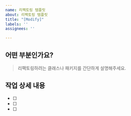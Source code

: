 ```yaml
---
name: 리팩토링 템플릿
about: 리팩토링 템플릿
title: "[Modify]"
labels: ''
assignees: ''

---
```


## 어떤 부분인가요?
> 리팩토링하려는 클래스나 패키지를 간단하게 설명해주세요.
## 작업 상세 내용
- [ ]
- [ ]
- [ ]
